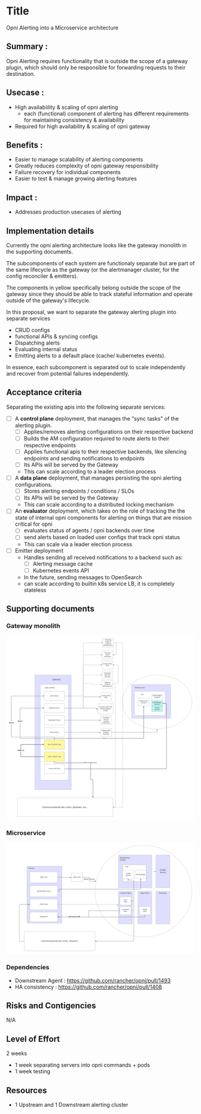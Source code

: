 # Title

Opni Alerting into a Microservice architecture

## Summary :

Opni Alerting requires functionality that is outside the scope of a gateway plugin, which should only be
responsible for forwarding requests to their destination.

## Usecase :

- High availabiility & scaling of opni alerting
  - each (functional) component of alerting has different requirements for maintaining consistency & availability
- Required for high availability & scaling of opni gateway

## Benefits :

- Easier to manage scalability of alerting components
- Greatly reduces complexity of opni gateway responsibility
- Failure recovery for individual components
- Easier to test & manage growing alerting features

## Impact :

- Addresses production usecases of alerting

## Implementation details

Currently the opni alerting architecture looks like the gateway monolith in the supporting documents.

The subcomponents of each system are functionaly separate but are part of the same lifecycle
as the gateway (or the alertmanager cluster, for the config reconciler & emitters).

The components in yellow specifically belong outside the scope of the gateway since they should be able to track stateful information and operate outside of the gateway's lifecycle.

In this proposal, we want to separate the gateway alerting plugin into separate services

- CRUD configs
- functional APIs & syncing configs
- Dispatching alerts
- Evaluating internal status
- Emitting alerts to a default place (cache/ kubernetes events).

In essence, each subcomponent is separated out to scale independently and recover from potential failures independently.

## Acceptance criteria

Separating the existing apis into the following separate services:

- [ ] A **control plane** deployment, that manages the "sync tasks" of the alerting plugin.
  - [ ] Applies/removes alerting configurations on their respective backend
  - [ ] Builds the AM configuration required to route alerts to their respective endpoints
  - [ ] Applies functional apis to their respective backends, like silencing endpoints and sending notifications to endpoints
  - [ ] Its APIs will be served by the Gateway
  - This can scale according to a leader election process
- [ ] A **data plane** deployment, that manages persisting the opni alerting configurations.
  - [ ] Stores alerting endpoints / conditions / SLOs
  - [ ] Its APIs will be served by the Gateway
  - This can scale according to a distributed locking mechanism
- [ ] An **evaluator** deployment, which takes on the role of tracking the the state of internal opni components for alerting on things that are mission critical for opni
  - [ ] evaluates status of agents / opni backends over time
  - [ ] send alerts based on loaded user configs that track opni status
  - This can scale via a leader election process
- [ ] Emitter deployment
  - Handles sending all received notifications to a backend such as:
    - [ ] Alerting message cache
    - [ ] Kubernetes events API
  - In the future, sending messages to OpenSearch
  - can scale according to builtin k8s service LB, it is completely stateless

## Supporting documents

### Gateway monolith

![Gateway monolith](images/AlertingMiscroserviceGatewayMonolith.png)

### Microservice

![Microservice](images/AlertingMiscroserviceMicroservice.png)

### Dependencies

- Downstream Agent : https://github.com/rancher/opni/pull/1493
- HA consistency : https://github.com/rancher/opni/pull/1408

## Risks and Contigencies

N/A

## Level of Effort

2 weeks

- 1 week separating servers into opni commands + pods
- 1 week testing

## Resources

- 1 Upstream and 1 Downstream alerting cluster
